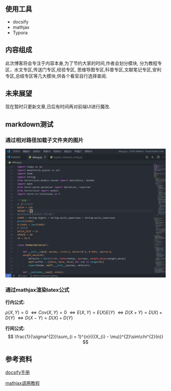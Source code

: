 ## 使用工具
- docsify
- mathjax
- Typora

## 内容组成
此次博客将会专注于内容本身,为了节约大家的时间,作者会划分模块, 分为教程专区，水文专区,传送门专区,经验专区, 思维导图专区,科普专区,文献笔记专区,安利专区,总结专区等几大模块,供各个看官自行选择查阅.

## 未来展望
现在暂时只更新文章,日后有时间再对前端UI进行魔改.

## markdown测试

### 通过相对路径加载子文件夹的图片

![image-20200606212636809](upload/image-20200606212636809.png)

### 通过mathjax渲染latex公式

**行内公式:**

$\rho(X,Y) = 0$ $\Leftrightarrow Cov(X,Y) = 0$ $\Leftrightarrow E(X,Y) = E(X)E(Y)$ $\Leftrightarrow D(X + Y) = D(X) + D(Y)$ $\Leftrightarrow  D(X - Y) = D(X) + D(Y)$

**行间公式:**
$$
\frac{1}{\sigma^{2}}\sum_{i = 1}^{n}{{(X_{i} - \mu)}^{2}\sim\chi^{2}(n)}
$$

## 参考资料

[docsify手册](https://docsify.js.org/#/zh-cn/write-a-plugin)

[mathjax调用教程](https://www.cnblogs.com/bobofuns/p/6829920.html)